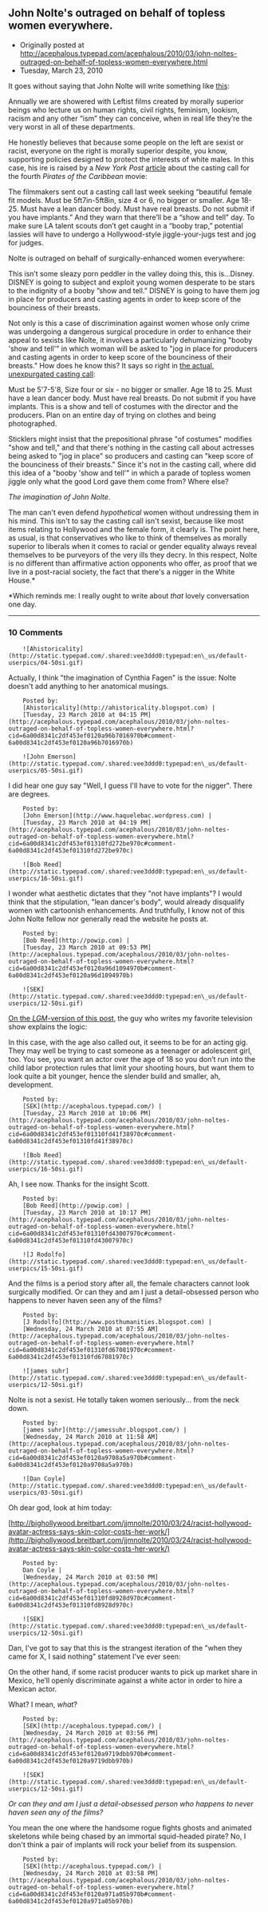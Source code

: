 ## John Nolte's outraged on behalf of topless women everywhere.

 * Originally posted at http://acephalous.typepad.com/acephalous/2010/03/john-noltes-outraged-on-behalf-of-topless-women-everywhere.html
 * Tuesday, March 23, 2010



It goes without saying that John Nolte will write something like [this](http://bighollywood.breitbart.com/jjmnolte/2010/03/23/disneys-degrading-boobie-test-imagine-if-walmart-did-this/):

Annually we are showered with Leftist films created by morally superior beings who lecture us on human rights, civil rights, feminism, lookism, racism and any other “ism” they can conceive, when in real life they’re the very worst in all of these departments.

He honestly believes that because some people on the left are sexist or racist, everyone on the right is morally superior despite, you know, supporting policies designed to protect the interests of white males. In this case, his ire is raised by a _New York Post_ [article](http://www.nypost.com/p/news/national/real\_booby\_booty\_hAZOnlKHK0z1CvDaDgkU8M) about the casting call for the fourth _Pirates of the Caribbean_ movie:

The filmmakers sent out a casting call last week seeking “beautiful female fit models. Must be 5ft7in-5ft8in, size 4 or 6, no bigger or smaller. Age 18-25. Must have a lean dancer body. Must have real breasts. Do not submit if you have implants.” And they warn that there’ll be a “show and tell” day. To make sure LA talent scouts don’t get caught in a “booby trap,” potential lassies will have to undergo a Hollywood-style jiggle-your-jugs test and jog for judges.

Nolte is outraged on behalf of surgically-enhanced women everywhere:

This isn’t some sleazy porn peddler in the valley doing this, this is…Disney. DISNEY is going to subject and exploit young women desperate to be stars to the indignity of a booby ”show and tell.” DISNEY is going to have them jog in place for producers and casting agents in order to keep score of the bounciness of their breasts.

Not only is this a case of discrimination against women whose only crime was undergoing a dangerous surgical procedure in order to enhance their appeal to sexists like Nolte, it involves a particularly dehumanizing "booby 'show and tell'" in which woman will be asked to "jog in place for producers and casting agents in order to keep score of the bounciness of their breasts." How does he know this? It says so right in [the actual, unexpurgated casting call](http://www.moviehole.net/201024092-exclusive-pirates-of-the-caribbean-casting-call):

Must be 5'7-5'8, Size four or six - no bigger or smaller. Age 18 to 25. Must have a lean dancer body. Must have real breasts. Do not submit if you have implants. This is a show and tell of costumes with the director and the producers. Plan on an entire day of trying on clothes and being photographed.

Sticklers might insist that the prepositional phrase "of costumes" modifies "show and tell," and that there's nothing in the casting call about actresses being asked to "jog in place" so producers and casting can "keep score of the bounciness of their breasts." Since it's not in the casting call, where did this idea of a "booby 'show and tell'" in which a parade of topless women jiggle only what the good Lord gave them come from? Where else?

_The imagination of John Nolte_.

The man can't even defend _hypothetical_ women without undressing them in his mind. This isn't to say the casting call isn't sexist, because like most items relating to Hollywood and the female form, it clearly is. The point here, as usual, is that conservatives who like to think of themselves as morally superior to liberals when it comes to racial or gender equality always reveal themselves to be purveyors of the very ills they decry. In this respect, Nolte is no different than affirmative action opponents who offer, as proof that we live in a post-racial society, the fact that there's a nigger in the White House.\*

\*Which reminds me: I really ought to write about _that_ lovely conversation one day.

		

* * *

### 10 Comments 

		

                
[]()

	

		![Ahistoricality](http://static.typepad.com/.shared:vee3ddd0:typepad:en\_us/default-userpics/04-50si.gif)
	

	

		

Actually, I think "the imagination of Cynthia Fagen" is the issue: Nolte doesn't add anything to her anatomical musings.

	

		Posted by:
		[Ahistoricality](http://ahistoricality.blogspot.com) |
		[Tuesday, 23 March 2010 at 04:15 PM](http://acephalous.typepad.com/acephalous/2010/03/john-noltes-outraged-on-behalf-of-topless-women-everywhere.html?cid=6a00d8341c2df453ef0120a96b7016970b#comment-6a00d8341c2df453ef0120a96b7016970b)

[]()

	

		![John Emerson](http://static.typepad.com/.shared:vee3ddd0:typepad:en\_us/default-userpics/05-50si.gif)
	

	

		

I did hear one guy say "Well, I guess I'll have to vote for the nigger". There are degrees.

	

		Posted by:
		[John Emerson](http://www.haquelebac.wordpress.com) |
		[Tuesday, 23 March 2010 at 04:19 PM](http://acephalous.typepad.com/acephalous/2010/03/john-noltes-outraged-on-behalf-of-topless-women-everywhere.html?cid=6a00d8341c2df453ef01310fd272be970c#comment-6a00d8341c2df453ef01310fd272be970c)

[]()

	

		![Bob Reed](http://static.typepad.com/.shared:vee3ddd0:typepad:en\_us/default-userpics/16-50si.gif)
	

	

		

I wonder what aesthetic dictates that they "not have implants"?  I would think that the stipulation, "lean dancer's body", would already disqualify women with cartoonish enhancements.  And truthfully, I know not of this John Nolte fellow nor generally read the website he posts at.

	

		Posted by:
		[Bob Reed](http://powip.com) |
		[Tuesday, 23 March 2010 at 09:53 PM](http://acephalous.typepad.com/acephalous/2010/03/john-noltes-outraged-on-behalf-of-topless-women-everywhere.html?cid=6a00d8341c2df453ef0120a96d1094970b#comment-6a00d8341c2df453ef0120a96d1094970b)

[]()

	

		![SEK](http://static.typepad.com/.shared:vee3ddd0:typepad:en\_us/default-userpics/12-50si.gif)
	

	

		

[On the _LGM_-version of this post](http://www.lawyersgunsmoneyblog.com/2010/03/john-nolte-is-outraged-on-behalf-of-topless-women-everywhere/comment-page-1#comment-37948), the guy who writes my favorite television show explains the logic:

In this case, with the age also called out, it seems to be for an acting gig. They may well be trying to cast someone as a teenager or adolescent girl, too. You see, you want an actor over the age of 18 so you don’t run into the child labor protection rules that limit your shooting hours, but want them to look quite a bit younger, hence the slender build and smaller, ah, development.

	

		Posted by:
		[SEK](http://acephalous.typepad.com/) |
		[Tuesday, 23 March 2010 at 10:06 PM](http://acephalous.typepad.com/acephalous/2010/03/john-noltes-outraged-on-behalf-of-topless-women-everywhere.html?cid=6a00d8341c2df453ef01310fd41f38970c#comment-6a00d8341c2df453ef01310fd41f38970c)

[]()

	

		![Bob Reed](http://static.typepad.com/.shared:vee3ddd0:typepad:en\_us/default-userpics/16-50si.gif)
	

	

		

Ah, I see now.  Thanks for the insight Scott.

	

		Posted by:
		[Bob Reed](http://powip.com) |
		[Tuesday, 23 March 2010 at 10:17 PM](http://acephalous.typepad.com/acephalous/2010/03/john-noltes-outraged-on-behalf-of-topless-women-everywhere.html?cid=6a00d8341c2df453ef01310fd43007970c#comment-6a00d8341c2df453ef01310fd43007970c)

[]()

	

		![J Rodolfo](http://static.typepad.com/.shared:vee3ddd0:typepad:en\_us/default-userpics/15-50si.gif)
	

	

		

And the films is a period story after all, the female characters cannot look surgically modified. Or can they and am I just a detail-obsessed person who happens to never haven seen any of the films?

	

		Posted by:
		[J Rodolfo](http://www.posthumanities.blogspot.com) |
		[Wednesday, 24 March 2010 at 07:55 AM](http://acephalous.typepad.com/acephalous/2010/03/john-noltes-outraged-on-behalf-of-topless-women-everywhere.html?cid=6a00d8341c2df453ef01310fd67081970c#comment-6a00d8341c2df453ef01310fd67081970c)

[]()

	

		![james suhr](http://static.typepad.com/.shared:vee3ddd0:typepad:en\_us/default-userpics/12-50si.gif)
	

	

		

Nolte is not a sexist.  He totally taken women seriously... from the neck down.

	

		Posted by:
		[james suhr](http://jamessuhr.blogspot.com/) |
		[Wednesday, 24 March 2010 at 11:58 AM](http://acephalous.typepad.com/acephalous/2010/03/john-noltes-outraged-on-behalf-of-topless-women-everywhere.html?cid=6a00d8341c2df453ef0120a9708a5a970b#comment-6a00d8341c2df453ef0120a9708a5a970b)

[]()

	

		![Dan Coyle](http://static.typepad.com/.shared:vee3ddd0:typepad:en\_us/default-userpics/03-50si.gif)
	

	

		

Oh dear god, look at him today: 

[http://bighollywood.breitbart.com/jjmnolte/2010/03/24/racist-hollywood-avatar-actress-says-skin-color-costs-her-work/](http://bighollywood.breitbart.com/jjmnolte/2010/03/24/racist-hollywood-avatar-actress-says-skin-color-costs-her-work/)

	

		Posted by:
		Dan Coyle |
		[Wednesday, 24 March 2010 at 03:50 PM](http://acephalous.typepad.com/acephalous/2010/03/john-noltes-outraged-on-behalf-of-topless-women-everywhere.html?cid=6a00d8341c2df453ef01310fd8928d970c#comment-6a00d8341c2df453ef01310fd8928d970c)

[]()

	

		![SEK](http://static.typepad.com/.shared:vee3ddd0:typepad:en\_us/default-userpics/12-50si.gif)
	

	

		

Dan, I've got to say that this is the strangest iteration of the "when they came for X, I said nothing" statement I've ever seen:

On the other hand, if some racist producer wants to pick up market share in Mexico, he’ll openly discriminate against a white actor in order to hire a Mexican actor.

What?  I mean, _what_?

	

		Posted by:
		[SEK](http://acephalous.typepad.com/) |
		[Wednesday, 24 March 2010 at 03:56 PM](http://acephalous.typepad.com/acephalous/2010/03/john-noltes-outraged-on-behalf-of-topless-women-everywhere.html?cid=6a00d8341c2df453ef0120a9719dbb970b#comment-6a00d8341c2df453ef0120a9719dbb970b)

[]()

	

		![SEK](http://static.typepad.com/.shared:vee3ddd0:typepad:en\_us/default-userpics/12-50si.gif)
	

	

		

_Or can they and am I just a detail-obsessed person who happens to never haven seen any of the films?_

You mean the one where the handsome rogue fights ghosts and animated skeletons while being chased by an immortal squid-headed pirate?  No, I don't think a pair of implants will rock your belief from its suspension.

	

		Posted by:
		[SEK](http://acephalous.typepad.com/) |
		[Wednesday, 24 March 2010 at 03:58 PM](http://acephalous.typepad.com/acephalous/2010/03/john-noltes-outraged-on-behalf-of-topless-women-everywhere.html?cid=6a00d8341c2df453ef0120a971a05b970b#comment-6a00d8341c2df453ef0120a971a05b970b)

		

        